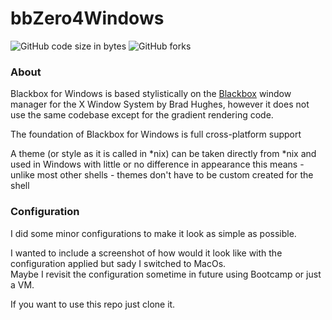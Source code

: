 # bbZero4Windows
![GitHub code size in bytes](https://img.shields.io/github/languages/code-size/boftek/bbZero4Windows?style=flat-square)
![GitHub forks](https://img.shields.io/github/forks/boftek/bbZero4Windows?label=Forks&style=social)

### About


Blackbox for Windows is based stylistically on the [Blackbox](http://blackboxwm.sourceforge.net/) window manager for the X Window System by Brad Hughes, however it does not use the same codebase except for the gradient rendering code.

The foundation of Blackbox for Windows is full cross-platform support

A theme (or style as it is called in *nix) can be taken directly from *nix and used in Windows with little or no difference in appearance
this means - unlike most other shells - themes don't have to be custom created for the shell

### Configuration

I did some minor configurations to make it look as simple as possible.

I wanted to include a screenshot of how would it look like with the configuration applied but sady I switched to MacOs.\
Maybe I revisit the configuration sometime in future using Bootcamp or just a VM.

If you want to use this repo just clone it.
